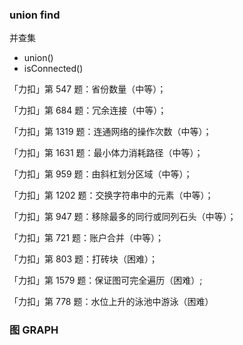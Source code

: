 

### union find

 并查集
 
 - union()
 - isConnected()

「力扣」第 547 题：省份数量（中等）；

「力扣」第 684 题：冗余连接（中等）；

「力扣」第 1319 题：连通网络的操作次数（中等）；

「力扣」第 1631 题：最小体力消耗路径（中等）；

「力扣」第 959 题：由斜杠划分区域（中等）；

「力扣」第 1202 题：交换字符串中的元素（中等）；

「力扣」第 947 题：移除最多的同行或同列石头（中等）；

「力扣」第 721 题：账户合并（中等）；

「力扣」第 803 题：打砖块（困难）；

「力扣」第 1579 题：保证图可完全遍历（困难）;

「力扣」第 778 题：水位上升的泳池中游泳（困难）

### 图 GRAPH

